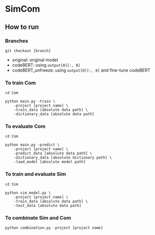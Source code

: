 # SimCom

## How to run

### Branches
```
git checkout [branch]
```
* original: original model
* codeBERT: using `output[0][:, 0]`
* codeBERT_unfreeze: using `output[0][:, 0]` and fine-tune codeBERT

### To train Com
```
cd Com

python main.py -train \
    -project [project name] \
    -train_data [absolute data path] \
    -dictionary_data [absolute data path]
```

### To evaluate Com
```
cd Com

python main.py -predict \
    -project [project name] \
    -predict_data [absolute data path] \
    -dictionary_data [absolute dictionary path] \
    -load_model [absolute model path]
```

### To train and evaluate Sim
```
cd Sim

python sim_model.py \
    -project [project name] \
    -train_data [absolute data path] \
    -test_data [absolute data path]
```

### To combinate Sim and Com
```
python combination.py -project [project name]
```
